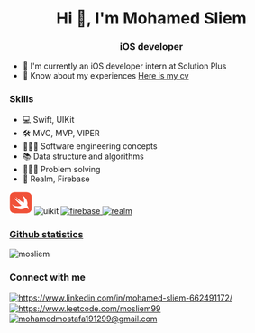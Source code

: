 
<h1 align="center">Hi 👋, I'm Mohamed Sliem</h1>
<h3 align="center">iOS developer</h3>

- 🔭 I'm currently an iOS developer intern at Solution Plus
- 📄 Know about my experiences [Here is my cv](https://drive.google.com/file/d/1_NcajUJFGiEHE45XbpagufLs8OyTyW9b/view?usp=sharing)



<h3 align="left"> Skills </h3>
 
 
 - 💻 Swift, UIKit 
 - 🛠 MVC, MVP, VIPER
 - 👷🏻‍♂️ Software engineering concepts 
 - 📚 Data structure and algorithms 
 - 👨🏻‍💻 Problem solving 
 - 💽 Realm, Firebase
 
<p align="left"> 
<img src="https://raw.githubusercontent.com/devicons/devicon/master/icons/swift/swift-original.svg" alt="swift" width="40" height="40"/> </a> 
 <img src="https://github.com/mosliem/mosliem/blob/main/uikit-svgrepo-com.svg" alt="uikit" width="40" height="40"/> </a>
<a href="https://firebase.google.com/" target="_blank" rel="noreferrer"> <img src="https://www.vectorlogo.zone/logos/firebase/firebase-icon.svg" alt="firebase" width="40" height="40"/> </a> <a href="https://git-scm.com/" target="_blank" rel="noreferrer">  </a> <a href="https://realm.io/" target="_blank" rel="noreferrer"> <img src="https://raw.githubusercontent.com/bestofjs/bestofjs-webui/8665e8c267a0215f3159df28b33c365198101df5/public/logos/realm.svg" alt="realm" width="40" height="40"/> </a> <a href="https://developer.apple.com/swift/" target="_blank" rel="noreferrer">  </p>

<h3 class = "author" align="left">Github statistics</h3>

<p align="left">
<a><img src="https://github-readme-stats.vercel.app/api/top-langs?username=mosliem&show_icons=true&theme=dark&locale=en&layout=compact" alt="mosliem"/></a>
 </p> 
<!-- <p align="left">
<a>&nbsp;<img align="left" src="https://github-readme-stats.vercel.app/api?username=mosliem&show_icons=true&locale=en" alt="mosliem" width= "400" height="140"/></a>
</p> -->


<h3>Connect with me</h3>

<p>
<a href="https://www.linkedin.com/in/mohamed-sliem-662491172/" target="blank"><img align="center" src="https://raw.githubusercontent.com/rahuldkjain/github-profile-readme-generator/master/src/images/icons/Social/linked-in-alt.svg" alt="https://www.linkedin.com/in/mohamed-sliem-662491172/" height="30" width="40" /></a>
<a href="https://www.leetcode.com/mosliem99" target="blank"><img align="center" src="https://raw.githubusercontent.com/rahuldkjain/github-profile-readme-generator/master/src/images/icons/Social/leet-code.svg" alt="https://www.leetcode.com/mosliem99" height="30" width="40" /></a>
<a href="mailto:mohamedmostafa191299@gmail.com" target="blank"><img align="center" src="https://github.com/mosliem/mosliem/blob/main/Gmail-logo.svg" alt="mohamedmostafa191299@gmail.com" height="40" width="50" /></a>
</p>


